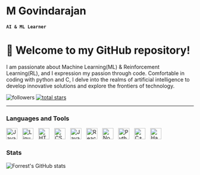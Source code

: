 #  M Govindarajan 

**`AI & ML Learner`**

# 👋 Welcome to my GitHub repository!

I am passionate about Machine Learning(ML) & Reinforcement Learning(RL), and I expression my passion through code. Comfortable in coding with python and C, I delve into the realms of artificial intelligence to develop innovative solutions and explore the frontiers of technology. 

   <p align="left">
         <img alt="followers" title="Follow me on Github" src="https://custom-icon-badges.demolab.com/github/followers/Govindarajannn?color=236ad3&labelColor=1155ba&style=for-the-badge&logo=person-add&label=Follow&logoColor=white"/></a>
      <a href="https://github.com/Govindarajannn?tab=repositories&sort=stargazers">
         <img alt="total stars" title="Total stars on GitHub" src="https://custom-icon-badges.demolab.com/github/stars/Govindarajannn?color=55960c&style=for-the-badge&labelColor=488207&logo=star"/></a>
   </p>

---

### Languages and Tools

<img align="left" alt="Java" width="30px" style="padding-right:10px;" src="https://cdn.jsdelivr.net/gh/devicons/devicon/icons/java/java-original.svg"/>
<img align="left" alt="Linux" width="30px" style="padding-right:10px;" src="https://cdn.jsdelivr.net/gh/devicons/devicon/icons/linux/linux-original.svg" />
<img align="left" alt="HTML" width="30px" style="padding-right:10px;" src="https://cdn.jsdelivr.net/gh/devicons/devicon/icons/html5/html5-plain.svg" />
<img align="left" alt="CSS" width="30px" style="padding-right:10px;" src="https://cdn.jsdelivr.net/gh/devicons/devicon/icons/css3/css3-plain.svg" />
<img align="left" alt="JavaScript" width="30px" style="padding-right:10px;" src="https://cdn.jsdelivr.net/gh/devicons/devicon/icons/javascript/javascript-plain.svg" />
<img align="left" alt="React" width="30px" style="padding-right:10px;" src="https://cdn.jsdelivr.net/gh/devicons/devicon/icons/react/react-original.svg" />
<img align="left" alt="NodeJS" width="30px" style="padding-right:10px;" src="https://cdn.jsdelivr.net/gh/devicons/devicon/icons/nodejs/nodejs-original.svg" />
<img align="left" alt="Python" width="30px" style="padding-right:10px;" src="https://cdn.jsdelivr.net/gh/devicons/devicon/icons/python/python-plain.svg" />
<img align="left" alt="C++" width="30px" style="padding-right:10px;" src="https://cdn.jsdelivr.net/gh/devicons/devicon/icons/cplusplus/cplusplus-line.svg" />
<img align="left" alt="Hadoop" width="30px" style="padding-right:10px;" src="https://cdn.jsdelivr.net/gh/devicons/devicon@latest/icons/hadoop/hadoop-original.svg" />

<br />

#

### Stats

![Forrest's GitHub stats](https://github-readme-stats.vercel.app/api?username=Govindarajannn&show_icons=true&theme=default)

<!-- ![GitHub Streak](https://streak-stats.demolab.com?user=Govindarajannn&theme=default&border_radius=4.5) -->

#

